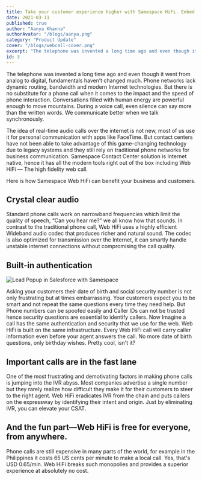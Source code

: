 ```yaml
---
title: Take your customer experience higher with Samespace HiFi. Embed high fidelity calls into your web.
date: 2021-03-11
published: true
author: "Aanya Khanna"
authorAvatar: "/blogs/aanya.png"
category: "Product Update"
cover: "/blogs/webcall-cover.png"
excerpt: "The telephone was invented a long time ago and even though it went from analog to digital, fundamentals haven’t changed much."
id: 3
---
```


The telephone was invented a long time ago and even though it went from analog to digital, fundamentals haven’t changed much. Phone networks lack dynamic routing, bandwidth and modern Internet technologies. But there is no substitute for a phone call when it comes to the impact and the speed of phone interaction. Conversations filled with human energy are powerful enough to move mountains. During a voice call, even silence can say more than the written words. We communicate better when we talk synchronously.

The idea of real-time audio calls over the internet is not new, most of us use it for personal communication with apps like FaceTime. But contact centers have not been able to take advantage of this game-changing technology due to legacy systems and they still rely on traditional phone networks for business communication. Samespace Contact Center solution is Internet native, hence it has all the modern tools right out of the box including Web HiFi — The high fidelity web call.

Here is how Samespace Web HiFi can benefit your business and customers.

## Crystal clear audio

Standard phone calls work on narrowband frequencies which limit the quality of speech, “Can you hear me?” we all know how that sounds. In contrast to the traditional phone call, Web HiFi uses a highly efficient Wideband audio codec that produces richer and natural sound. The codec is also optimized for transmission over the Internet, it can smartly handle unstable internet connections without compromising the call quality.

## Built-in authentication

![Lead Popup in Salesforce with Samespace](/blogs/lead-pop.png)

Asking your customers their date of birth and social security number is not only frustrating but at times embarrassing. Your customers expect you to be smart and not repeat the same questions every time they need help. But Phone numbers can be spoofed easily and Caller IDs can not be trusted hence security questions are essential to identify callers. Now Imagine a call has the same authentication and security that we use for the web. Web HiFi is built on the same infrastructure. Every Web HiFi call will carry caller information even before your agent answers the call. No more date of birth questions, only birthday wishes. Pretty cool, isn't it?

## Important calls are in the fast lane

One of the most frustrating and demotivating factors in making phone calls is jumping into the IVR abyss. Most companies advertise a single number but they rarely realize how difficult they make it for their customers to steer to the right agent. Web HiFi eradicates IVR from the chain and puts callers on the expressway by identifying their intent and origin. Just by eliminating IVR, you can elevate your CSAT.

## And the fun part—Web HiFi is free for everyone, from anywhere.

Phone calls are still expensive in many parts of the world, for example in the Philippines it costs 65 US cents per minute to make a local call. Yes, that's USD 0.65/min. Web HiFi breaks such monopolies and provides a superior experience at absolutely no cost.
